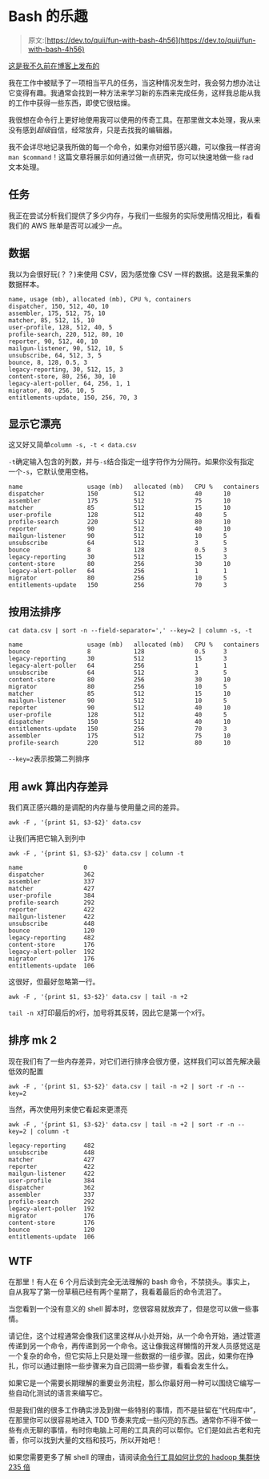 # Bash 的乐趣

> 原文:[https://dev.to/quii/fun-with-bash-4h56](https://dev.to/quii/fun-with-bash-4h56)

[这是我不久前在博客上发布的](http://www.quii.co.uk/Fun_with_Bash)

我在工作中被赋予了一项相当平凡的任务，当这种情况发生时，我会努力想办法让它变得有趣。我通常会找到一种方法来学习新的东西来完成任务，这样我总能从我的工作中获得一些东西，即使它很枯燥。

我很想在命令行上更好地使用我可以使用的传奇工具。在那里做文本处理，我从来没有感到*超级*自信，经常放弃，只是去找我的编辑器。

我不会详尽地记录我所做的每一个命令，如果你对细节感兴趣，可以像我一样咨询`man $command`！这篇文章将展示如何通过做一点研究，你可以快速地做一些 rad 文本处理。

## [](#the-task)任务

我正在尝试分析我们提供了多少内存，与我们一些服务的实际使用情况相比，看看我们的 AWS 账单是否可以减少一点。

## [](#the-data)数据

我以为会很好玩(？？)来使用 CSV，因为感觉像 CSV 一样的数据。这是我采集的数据样本。

```
name, usage (mb), allocated (mb), CPU %, containers
dispatcher, 150, 512, 40, 10
assembler, 175, 512, 75, 10
matcher, 85, 512, 15, 10
user-profile, 128, 512, 40, 5
profile-search, 220, 512, 80, 10
reporter, 90, 512, 40, 10 
mailgun-listener, 90, 512, 10, 5
unsubscribe, 64, 512, 3, 5
bounce, 8, 128, 0.5, 3
legacy-reporting, 30, 512, 15, 3
content-store, 80, 256, 30, 10
legacy-alert-poller, 64, 256, 1, 1
migrator, 80, 256, 10, 5
entitlements-update, 150, 256, 70, 3

```

## [](#display-it-nice)显示它漂亮

这又好又简单`column -s, -t < data.csv`

`-t`确定输入包含的列数，并与`-s`结合指定一组字符作为分隔符。如果你没有指定一个`-s`，它默认使用空格。

```
name                  usage (mb)   allocated (mb)   CPU %   containers
dispatcher            150          512              40      10
assembler             175          512              75      10
matcher               85           512              15      10
user-profile          128          512              40      5
profile-search        220          512              80      10
reporter              90           512              40      10 
mailgun-listener      90           512              10      5
unsubscribe           64           512              3       5
bounce                8            128              0.5     3
legacy-reporting      30           512              15      3
content-store         80           256              30      10
legacy-alert-poller   64           256              1       1
migrator              80           256              10      5
entitlements-update   150          256              70      3

```

## [](#sorting-by-usage)按用法排序

`cat data.csv | sort -n --field-separator=',' --key=2 | column -s, -t`

```
name                  usage (mb)   allocated (mb)   CPU %   containers
bounce                8            128              0.5     3
legacy-reporting      30           512              15      3
legacy-alert-poller   64           256              1       1
unsubscribe           64           512              3       5
content-store         80           256              30      10
migrator              80           256              10      5
matcher               85           512              15      10
mailgun-listener      90           512              10      5
reporter              90           512              40      10 
user-profile          128          512              40      5
dispatcher            150          512              40      10
entitlements-update   150          256              70      3
assembler             175          512              75      10
profile-search        220          512              80      10

```

`--key=2`表示按第二列排序

## [](#using-awk-to-figure-out-the-memory-differences)用 awk 算出内存差异

我们真正感兴趣的是调配的内存量与使用量之间的差异。

`awk -F , '{print $1, $3-$2}' data.csv`

让我们再把它输入到列中

`awk -F , '{print $1, $3-$2}' data.csv | column -t`

```
name                 0
dispatcher           362
assembler            337
matcher              427
user-profile         384
profile-search       292
reporter             422
mailgun-listener     422
unsubscribe          448
bounce               120
legacy-reporting     482
content-store        176
legacy-alert-poller  192
migrator             176
entitlements-update  106

```

这很好，但最好忽略第一行。

`awk -F , '{print $1, $3-$2}' data.csv | tail -n +2`

`tail -n X`打印最后的`X`行，加号将其反转，因此它是第一个`X`行。

## [](#sort-mk-2)排序 mk 2

现在我们有了一些内存差异，对它们进行排序会很方便，这样我们可以首先解决最低效的配置

`awk -F , '{print $1, $3-$2}' data.csv | tail -n +2 | sort -r -n --key=2`

当然，再次使用列来使它看起来更漂亮

`awk -F , '{print $1, $3-$2}' data.csv | tail -n +2 | sort -r -n --key=2 | column -t`

```
legacy-reporting     482
unsubscribe          448
matcher              427
reporter             422
mailgun-listener     422
user-profile         384
dispatcher           362
assembler            337
profile-search       292
legacy-alert-poller  192
migrator             176
content-store        176
bounce               120
entitlements-update  106

```

## [](#wtf)WTF

在那里！有人在 6 个月后读到完全无法理解的 bash 命令，不禁挠头。事实上，自从我写了第一份草稿已经有两个星期了，我看着最后的命令流泪了。

当您看到一个没有意义的 shell 脚本时，您很容易就放弃了，但是您可以做一些事情。

请记住，这个过程通常会像我们这里这样从小处开始，从一个命令开始，通过管道传递到另一个命令，再传递到另一个命令。这让像我这样懒惰的开发人员感觉这是一个复杂的命令，但它实际上只是处理一些数据的一组步骤。因此，如果你在挣扎，你可以通过删除一些步骤来为自己回溯一些步骤，看看会发生什么。

如果它是一个需要长期理解的重要业务流程，那么你最好用一种可以围绕它编写一些自动化测试的语言来编写它。

但是我们做的很多工作确实涉及到做一些特别的事情，而不是驻留在“代码库中”，在那里你可以很容易地进入 TDD 节奏来完成一些闪亮的东西。通常你不得不做一些有点无聊的事情，有时你电脑上可用的工具真的可以帮你。它们是如此古老和完善，你可以找到大量的文档和技巧，所以开始吧！

如果您需要更多了解 shell 的理由，请阅读[命令行工具如何比您的 hadoop 集群快 235 倍](https://aadrake.com/command-line-tools-can-be-235x-faster-than-your-hadoop-cluster.html)